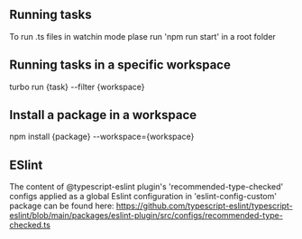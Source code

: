 ## Running tasks

To run .ts files in watchin mode plase run 'npm run start' in a root folder

## Running tasks in a specific workspace

turbo run {task} --filter {workspace}

## Install a package in a workspace

npm install {package} --workspace={workspace}

## ESlint

The content of @typescript-eslint plugin's 'recommended-type-checked' configs applied as a global Eslint configuration in 'eslint-config-custom' package
can be found here:
<https://github.com/typescript-eslint/typescript-eslint/blob/main/packages/eslint-plugin/src/configs/recommended-type-checked.ts>
